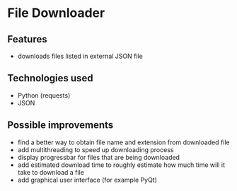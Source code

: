 # File Downloader

## Features

- downloads files listed in external JSON file

## Technologies used

- Python (requests)
- JSON

## Possible improvements

- find a better way to obtain file name and extension from downloaded file
- add multithreading to speed up downloading process
- display progressbar for files that are being downloaded
- add estimated download time to roughly estimate how much time will it take to download a file
- add graphical user interface (for example PyQt)
